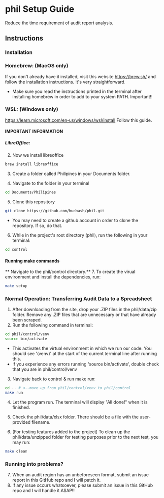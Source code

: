 # phil Setup Guide
Reduce the time requirement of audit report analysis.
## Instructions
### Installation

### Homebrew: (MacOS only)
If you don't already have it installed, visit this website https://brew.sh/ and follow the installation instructions. It's very straightforward. 
- Make sure you read the instructions printed in the terminal after installing homebrew in order to add to your system PATH. Important!! 


### WSL: (Windows only)
https://learn.microsoft.com/en-us/windows/wsl/install Follow this guide.

#### IMPORTANT INFORMATION

##### LibreOffice:
2. Now we install libreoffice


```bash
brew install libreoffice
```

3. Create a folder called Philipines in your Documents folder.  

4. Navigate to the folder in your terminal 
```bash
cd Documents/Philipines
```

5. Clone this repository
```bash
git clone https://github.com/hudnash/phil.git
```
- You may need to create a github account in order to clone the repository. If so, do that. 

6. While in the project's root directory (phil), run the following in your terminal:
```bash
cd control
```
#### Running make commands 
** Navigate to the phil/control directory.**
7. To create the virual environment and install the dependencies, run:
```bash
make setup
```
### Normal Operation: Transferring Audit Data to a Spreadsheet
1. After downloading from the site, drop your .ZIP files in the phil/data/zip folder. Remove any .ZIP files that are unnecessary or that have already been scraped.
2. Run the following command in terminal:
```bash
cd phil/control/venv
source bin/activate
```
- This activates the virtual environment in which we run our code. You should see '(venv)' at the start of the current terminal line after running this.
- If you experience any errors running 'source bin/activate', double check that you are in phil/control/venv

3. Navigate back to control & run make run: 
```bash
cd .. # <--move up from phil/control/venv to phil/control
make run 
```
4. Let the program run. The terminal will display "All done!" when it is finished.

5. Check the phil/data/xlsx folder. There should be a file with the user-provided filename.

6. (For testing features added to the project) To clean up the phil/data/unzipped folder for testing purposes prior to the next test, you may run:
```bash
make clean
```
### Running into problems?
7. When an audit region has an unbeforeseen format, submit an issue report in this GitHub repo and I will patch it.
8. If any issue occurs whatsoever, please submit an issue in this GitHub repo and I will handle it ASAP!!

